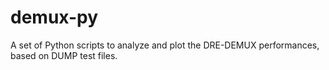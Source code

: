 # demux-py
A set of Python scripts to analyze and plot the DRE-DEMUX performances, based on DUMP test files.
